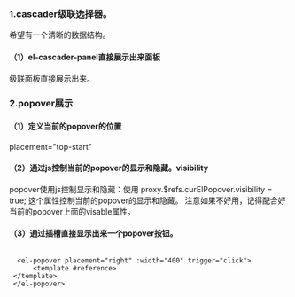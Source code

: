 

### 1.cascader级联选择器。
希望有一个清晰的数据结构。
#### （1）el-cascader-panel直接展示出来面板
级联面板直接展示出来。


### 2.popover展示
#### （1）定义当前的popover的位置
 placement="top-start"
#### （2）通过js控制当前的popover的显示和隐藏。visibility
popover使用js控制显示和隐藏：使用 proxy.$refs.curElPopover.visibility = true;
这个属性控制当前的popover的显示和隐藏。
注意如果不好用，记得配合好当前的popover上面的visable属性。

#### （3）通过插槽直接显示出来一个popover按钮。
~~~

  <el-popover placement="right" :width="400" trigger="click">
      <template #reference>
 </template>
 </el-popover>
 
~~~